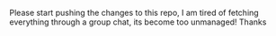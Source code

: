 Please start pushing the changes to this repo, I am tired of fetching everything through a group chat, its become too unmanaged!
Thanks
